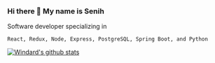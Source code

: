 ### Hi there 👋 My name is Senih

Software developer specializing in

```React, Redux, Node, Express, PostgreSQL, Spring Boot, and Python```

[![Windard's github stats](https://github-readme-stats.vercel.app/api?username=aydinsenih&show_icons=true&theme=dark)](https://github.com/aydinsenih)

<!--
**aydinsenih/aydinsenih** is a ✨ _special_ ✨ repository because its `README.md` (this file) appears on your GitHub profile.

Here are some ideas to get you started:

- 🔭 I’m currently working on ...
- 🌱 I’m currently learning ...
- 👯 I’m looking to collaborate on ...
- 🤔 I’m looking for help with ...
- 💬 Ask me about ...
- 📫 How to reach me: ...
- 😄 Pronouns: ...
- ⚡ Fun fact: ...
-->
